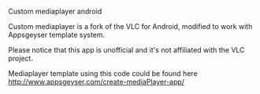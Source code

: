 Custom mediaplayer android

Custom mediaplayer is a fork of the VLC for Android, modified to work with Appsgeyser template system.

Please notice that this app is unofficial and it's not affiliated with the VLC project.

Mediaplayer template using this code could be found here http://www.appsgeyser.com/create-mediaPlayer-app/
